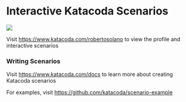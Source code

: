 # Interactive Katacoda Scenarios

[![](http://shields.katacoda.com/katacoda/robertosolano/count.svg)](https://www.katacoda.com/robertosolano "Get your profile on Katacoda.com")

Visit https://www.katacoda.com/robertosolano to view the profile and interactive scenarios

### Writing Scenarios
Visit https://www.katacoda.com/docs to learn more about creating Katacoda scenarios

For examples, visit https://github.com/katacoda/scenario-example
